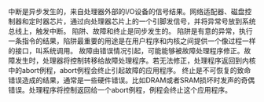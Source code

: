 中断是异步发生的，来自处理器外部的I/O设备的信号结果。网络适配器、磁盘控制器和定时器芯片，通过向处理器芯片上的一个引脚发信号，并将异常号放到系统总线上，触发中断。
陷阱、故障和终止是同步发生的。	
陷阱是有意的异常，执行一条指令的结果，陷阱最重要的用途是在用户程序和内核之间提供一个像过程一样的接口，叫系统调用。
故障由错误情况引起，可能能够被故障处理程序修正。故障发生时，处理器将控制转移给故障处理程序。若无法修正，处理程序返回到内核中的abort例程，abort例程会终止引起故障的应用程序。
终止是不可恢复的致命错误造成的结果，通常是一些硬件错误。比如DRAM或者SRAM损坏时发声的奇偶错误。处理程序将控制返回给一个abort例程，例程会终止这个应用程序。
